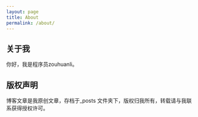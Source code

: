 ```yaml
---
layout: page
title: About
permalink: /about/
---
```


## 关于我
你好，我是程序员zouhuanli。

## 版权声明

博客文章是我原创文章，存档于_posts 文件夹下，版权归我所有，转载请与我联系获得授权许可。
